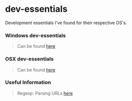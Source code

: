# dev-essentials
Development essentials I've found for their respective OS's.

### Windows dev-essentials
> Can be found [here](https://github.com/mikemimik/dev-essentials/blob/master/env-windows.md)

### OSX dev-essentials
> Can be found [here](https://github.com/mikemimik/dev-essentials/blob/master/env-osx.md)


### Useful Information
> Regexp: Parsing URLs [here](http://stackoverflow.com/questions/37684/how-to-replace-plain-urls-with-links)